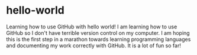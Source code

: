 # hello-world
Learning how to use GitHub with hello world!
I am learning how to use GitHub so I don't have terrible version control on my computer. I am hoping this is the first step in a marathon towards learning programming languages and documenting my work correctly with GitHub. It is a lot of fun so far!
